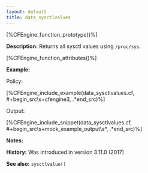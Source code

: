 ```yaml
---
layout: default
title: data_sysctlvalues
---
```


[%CFEngine_function_prototype()%]

**Description:** Returns all sysctl values using `/proc/sys`.

[%CFEngine_function_attributes()%]

**Example:**

Policy:

[%CFEngine_include_example(data_sysctlvalues.cf, #\+begin_src\s+cfengine3, .*end_src)%]

Output:

[%CFEngine_include_snippet(data_sysctlvalues.cf, #\+begin_src\s+mock_example_output\s*, .*end_src)%]

**Notes:**

**History:** Was introduced in version 3.11.0 (2017)

**See also:** `sysctlvalue()`
